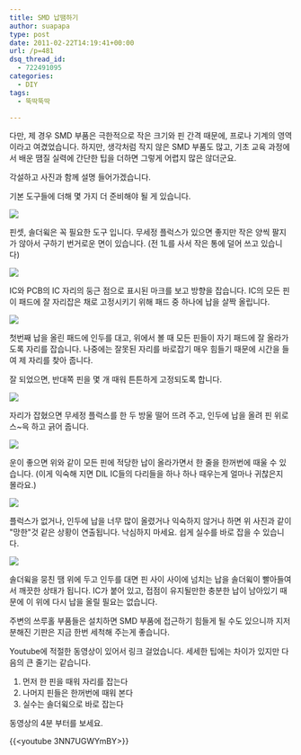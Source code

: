 ```yaml
---
title: SMD 납땜하기
author: suapapa
type: post
date: 2011-02-22T14:19:41+00:00
url: /p=481
dsq_thread_id:
  - 722491095
categories:
  - DIY
tags:
  - 뚝딱뚝딱

---
```

다만, 제 경우 SMD 부품은 극한적으로 작은 크기와 핀 간격 때문에, 프로나 기계의 영역이라고 여겼었습니다. 하지만, 생각처럼 작지 않은 SMD 부품도 많고, 기초 교육 과정에서 배운 땜질 실력에 간단한 팁을 더하면 그렇게 어렵지 많은 않더군요.

각설하고 사진과 함께 설명 들어가겠습니다.

기본 도구들에 더해 몇 가지 더 준비해야 될 게 있습니다.

![](https://asset.homin.dev/blog/image/smd_soldering_tools.webp)

핀셋, 솔더윜은 꼭 필요한 도구 입니다. 무세정 플럭스가 있으면 좋지만 작은 양씩 팔지가 않아서 구하기 번거로운 면이 있습니다. (전 1L를 사서 작은 통에 덜어 쓰고 있습니다)



![](https://asset.homin.dev/blog/image/smd_soldering_01.webp)

IC와 PCB의 IC 자리의 둥근 점으로 표시된 마크를 보고 방향을 잡습니다. IC의 모든 핀이 패드에 잘 자리잡은 채로 고정시키기 위해 패드 중 하나에 납을 살짝 올립니다.

![](https://asset.homin.dev/blog/image/smd_soldering_02.webp)

첫번째 납을 올린 패드에 인두를 대고, 위에서 볼 때 모든 핀들이 자기 패드에 잘 올라가도록 자리를 잡습니다. 나중에는 잘못된 자리를 바로잡기 매우 힘들기 때문에 시간을 들여 제 자리를 찾아 줍니다.

잘 되었으면, 반대쪽 핀을 몇 개 때워 튼튼하게 고정되도록 합니다.

![](https://asset.homin.dev/blog/image/smd_soldering_03.webp)

자리가 잡혔으면 무세정 플럭스를 한 두 방울 떨어 뜨려 주고, 인두에 납을 올려 핀 위로 스~윽 하고 긁어 줍니다.

![](https://asset.homin.dev/blog/image/smd_soldering_04.webp)

운이 좋으면 위와 같이 모든 핀에 적당한 납이 올라가면서 한 줄을 한꺼번에 때울 수 있습니다. (이게 익숙해 지면 DIL IC들의 다리들을 하나 하나 때우는게 얼마나 귀찮은지 몰라요.)

![](https://asset.homin.dev/blog/image/smd_soldering_05.webp)

플럭스가 없거나, 인두에 납을 너무 많이 올렸거나 익숙하지 않거나 하면 위 사진과 같이 "망한"것 같은 상황이 연출됩니다. 낙심하지 마세요. 쉽게 실수를 바로 잡을 수 있습니다.

![](https://asset.homin.dev/blog/image/smd_soldering_06.webp)

솔더윜을 뭉친 땜 위에 두고 인두를 대면 핀 사이 사이에 넘치는 납을 솔더윜이 빨아들여서 깨끗한 상태가 됩니다. IC가 붙어 있고, 접점이 유지될만한 충분한 납이 남아있기 때문에 이 위에 다시 납을 올릴 필요는 없습니다.

주변의 쓰루홀 부품들은 설치하면 SMD 부품에 접근하기 힘들게 될 수도 있으니까 지저분해진 기판은 지금 한번 세척해 주는게 좋습니다.

Youtube에 적절한 동영상이 있어서 링크 걸었습니다. 세세한 팁에는 차이가 있지만 다음의 큰 줄기는 같습니다.

  1. 먼저 한 핀을 때워 자리를 잡는다
  2. 나머지 핀들은 한꺼번에 때워 본다
  3. 실수는 솔더윜으로 바로 잡는다


동영상의 4분 부터를 보세요.

{{<youtube 3NN7UGWYmBY>}}